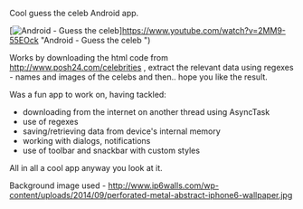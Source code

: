 Cool guess the celeb Android app.


[![Android - Guess the celeb ](http://oi64.tinypic.com/30cwuub.jpg)]https://www.youtube.com/watch?v=2MM9-55EOck "Android - Guess the celeb ")


Works by downloading the html code from http://www.posh24.com/celebrities , extract the relevant data using regexes - names and images of the celebs and then.. hope you like the result.

Was a fun app to work on, having tackled:
  - downloading from the internet on another thread using AsyncTask
  - use of regexes
  - saving/retrieving data from device's internal memory
  - working with dialogs, notifications
  - use of toolbar and snackbar with custom styles

All in all a cool app anyway you look at it.


Background image used - http://www.ip6walls.com/wp-content/uploads/2014/09/perforated-metal-abstract-iphone6-wallpaper.jpg

